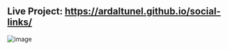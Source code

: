 ## Live Project: https://ardaltunel.github.io/social-links/

![image](https://github.com/ardaltunel/social-links/assets/35379428/e8c8dcc6-1151-4c87-976e-3dfd23f97578)
